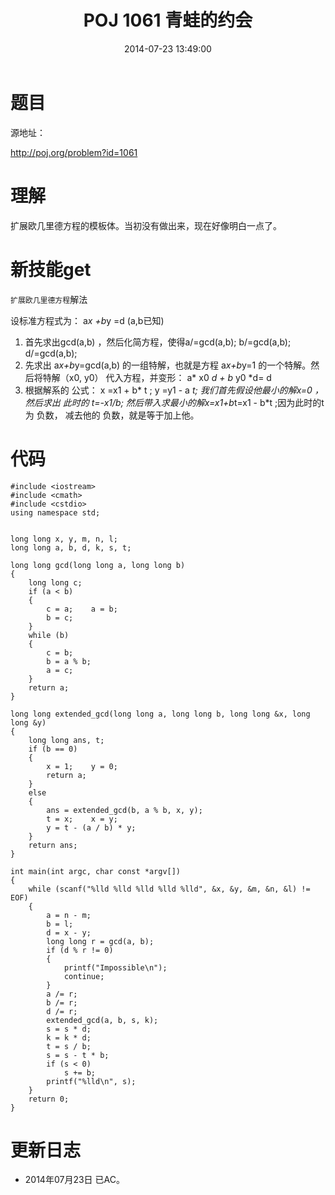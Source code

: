 ﻿---
title: POJ 1061 青蛙的约会
date: 2014-07-23 13:49:00
categories: Exercise
toc: true
---
# 题目
源地址：

http://poj.org/problem?id=1061

# 理解
扩展欧几里德方程的模板体。当初没有做出来，现在好像明白一点了。

<!-- more -->

# 新技能get
`扩展欧几里德方程`解法
>
设标准方程式为： a*x +b*y =d   (a,b已知)
1. 首先求出gcd(a,b) ，然后化简方程，使得a/=gcd(a,b); b/=gcd(a,b); d/=gcd(a,b);
2. 先求出 a*x+b*y=gcd(a,b) 的一组特解，也就是方程 a*x+b*y=1 的一个特解。然后将特解（x0, y0） 代入方程，并变形： a* x0 *d + b* y0 *d= d
3. 根据解系的 公式： x =x1 + b* t ; y =y1 - a *t; 我们首先假设他最小的解x=0 ，然后求出 此时的 t=-x1/b; 然后带入求最小的解x=x1+b*t=x1 - b*t ;因为此时的t为 负数， 减去他的 负数，就是等于加上他。

# 代码

```
#include <iostream>
#include <cmath>
#include <cstdio>
using namespace std;


long long x, y, m, n, l;
long long a, b, d, k, s, t;

long long gcd(long long a, long long b)
{
    long long c;
    if (a < b)
    {
        c = a;    a = b;
        b = c;
    }
    while (b)
    {
        c = b;
        b = a % b;
        a = c;
    }
    return a;
}

long long extended_gcd(long long a, long long b, long long &x, long long &y)
{
    long long ans, t;
    if (b == 0)
    {
        x = 1;    y = 0;
        return a;
    }
    else
    {
        ans = extended_gcd(b, a % b, x, y);
        t = x;    x = y;
        y = t - (a / b) * y;
    }
    return ans;
}

int main(int argc, char const *argv[])
{
    while (scanf("%lld %lld %lld %lld %lld", &x, &y, &m, &n, &l) != EOF)
    {
        a = n - m;
        b = l;
        d = x - y;
        long long r = gcd(a, b);
        if (d % r != 0)
        {
            printf("Impossible\n");
            continue;
        }
        a /= r;
        b /= r;
        d /= r;
        extended_gcd(a, b, s, k);
        s = s * d;
        k = k * d;
        t = s / b;
        s = s - t * b;
        if (s < 0)
            s += b;
        printf("%lld\n", s);
    }
    return 0;
}

```

# 更新日志
- 2014年07月23日 已AC。